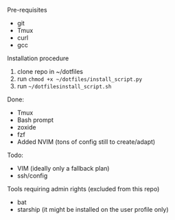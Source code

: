 
Pre-requisites
* git
* Tmux
* curl
* gcc

Installation procedure
1. clone repo in ~/dotfiles
2. run `chmod +x ~/dotfiles/install_script.py`
3. run `~/dotfilesinstall_script.sh`

Done:
* Tmux
* Bash prompt
* zoxide
* fzf
* Added NVIM (tons of config still to create/adapt)

Todo:
* VIM (ideally only a fallback plan)
* ssh/config

Tools requiring admin rights (excluded from this repo)
* bat
* starship (it might be installed on the user profile only)

